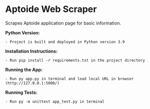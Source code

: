 Aptoide Web Scraper
===================
Scrapes Aptoide application page for basic information.

**Python Version:**

    - Project is built and deployed in Python version 3.9

**Installation Instructions:**

    - Run pip install -r requirements.txt in the project directory

**Running the App:**

    - Run py app.py in terminal and load local URL in browser (http://127.0.0.1:5000/)

**Running Tests:**

    - Run py -m unittest app_test.py in terminal
